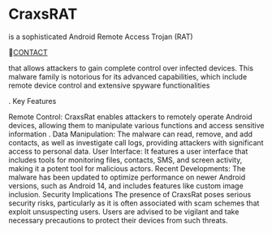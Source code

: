 # CraxsRAT
is a sophisticated Android Remote Access Trojan (RAT)

📁[CONTACT](https://t.me/EvLFDEV_v7)


that allows attackers to gain complete control over infected devices. This malware family is notorious for its advanced capabilities, which include remote device control and extensive spyware functionalities 

.
Key Features


Remote Control: CraxsRat enables attackers to remotely operate Android devices, allowing them to manipulate various functions and access sensitive information 
.
Data Manipulation: The malware can read, remove, and add contacts, as well as investigate call logs, providing attackers with significant access to personal data.
User Interface: It features a user interface that includes tools for monitoring files, contacts, SMS, and screen activity, making it a potent tool for malicious actors.
Recent Developments: The malware has been updated to optimize performance on newer Android versions, such as Android 14, and includes features like custom image inclusion.
Security Implications
The presence of CraxsRat poses serious security risks, particularly as it is often associated with scam schemes that exploit unsuspecting users. Users are advised to be vigilant and take necessary precautions to protect their devices from such threats.
